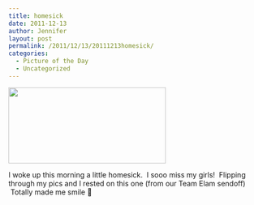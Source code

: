 ```yaml
---
title: homesick
date: 2011-12-13
author: Jennifer
layout: post
permalink: /2011/12/13/20111213homesick/
categories:
  - Picture of the Day
  - Uncategorized
---
```

<a rel="attachment wp-att-1268" href="http://static.squarespace.com/static/50db6bb3e4b015296cd43789/50dfa5b1e4b0dc6320e0b5ea/50dfa5f0e4b0dc6320e0bd4f/1356834288199/?format=original"><img title="390339_10150442540797533_677192532_10220578_540121179_n" height="150" alt="" width="310" class="alignnone size-thumbnail wp-image-1268" src="http://static.squarespace.com/static/50db6bb3e4b015296cd43789/50dfa5b1e4b0dc6320e0b5ea/50dfa5b3e4b0dc6320e0b88b/1323762632000/?format=original" /></a>

I woke up this morning a little homesick.  I sooo miss my girls!  Flipping through my pics and I rested on this one (from our Team Elam sendoff)  Totally made me smile 🙂
